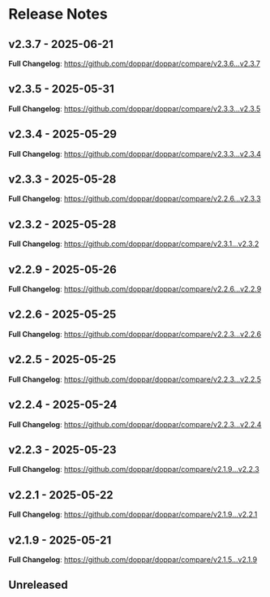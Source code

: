 # Release Notes

## v2.3.7 - 2025-06-21

**Full Changelog**: https://github.com/doppar/doppar/compare/v2.3.6...v2.3.7

## v2.3.5 - 2025-05-31

**Full Changelog**: https://github.com/doppar/doppar/compare/v2.3.3...v2.3.5

## v2.3.4 - 2025-05-29

**Full Changelog**: https://github.com/doppar/doppar/compare/v2.3.3...v2.3.4

## v2.3.3 - 2025-05-28

**Full Changelog**: https://github.com/doppar/doppar/compare/v2.2.6...v2.3.3

## v2.3.2 - 2025-05-28

**Full Changelog**: https://github.com/doppar/doppar/compare/v2.3.1...v2.3.2

## v2.2.9 - 2025-05-26

**Full Changelog**: https://github.com/doppar/doppar/compare/v2.2.6...v2.2.9

## v2.2.6 - 2025-05-25

**Full Changelog**: https://github.com/doppar/doppar/compare/v2.2.3...v2.2.6

## v2.2.5 - 2025-05-25

**Full Changelog**: https://github.com/doppar/doppar/compare/v2.2.3...v2.2.5

## v2.2.4 - 2025-05-24

**Full Changelog**: https://github.com/doppar/doppar/compare/v2.2.3...v2.2.4

## v2.2.3 - 2025-05-23

**Full Changelog**: https://github.com/doppar/doppar/compare/v2.1.9...v2.2.3

## v2.2.1 - 2025-05-22

**Full Changelog**: https://github.com/doppar/doppar/compare/v2.1.9...v2.2.1

## v2.1.9 - 2025-05-21

**Full Changelog**: https://github.com/doppar/doppar/compare/v2.1.5...v2.1.9

## Unreleased
